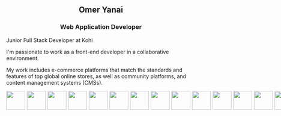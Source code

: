 ## <p align="center"><b>Omer Yanai</b></p>
### <p align="center"><b>Web Application Developer</b></p>

Junior Full Stack Developer at Kohi

I'm passionate to work as a front-end developer in a collaborative environment.

My work includes e-commerce platforms that match the standards and features of top 
global online stores, as well as community platforms, and content management systems (CMSs).

<div style="height: "50px" " />

<div align="center" style="display: flex; gap: 5px;">

  <img src="https://user-images.githubusercontent.com/110463400/226392351-76e3695b-8034-4c96-97f5-5644a0819f42.svg" width="50" height="50" />

  <img src="https://user-images.githubusercontent.com/110463400/226392523-ae2bfecc-465f-4689-be6e-d75b308919f6.svg" width="50" height="50" />

  <img src="https://user-images.githubusercontent.com/110463400/226392547-53622af3-a1e1-417c-a78b-795a5771a3a1.svg" width="50" height="50" />
  
  <img src="https://user-images.githubusercontent.com/110463400/226398470-10e8ef50-fe03-4f85-8071-5fd7d0feb549.svg" width="50" height="50" />
  
  <img src="https://user-images.githubusercontent.com/110463400/226398617-637ba0d8-4117-44ba-9f15-6bdbe3644b2f.png" width="50" height="50" />

  <img src="https://user-images.githubusercontent.com/110463400/226397230-0763fa50-643c-429f-9e5a-205a9537c28b.svg" width="50" height="50" />
  
  <img src="https://user-images.githubusercontent.com/110463400/226394421-c49d7c2b-d1eb-457c-8041-6ef704336021.png" width="50" height="50" />
  
  <img src="https://user-images.githubusercontent.com/110463400/226397444-cde189fb-c4ec-4e86-9473-7087492ee359.svg" width="50" height="50" />

  <img src="https://user-images.githubusercontent.com/110463400/226397616-3ffeb0e4-01eb-4fc7-a3e5-6825bd1fa315.svg" width="50" height="50" />

  <img src="https://user-images.githubusercontent.com/110463400/226397744-b8d5e614-9972-4d81-b0c2-2892386f3ce7.svg" width="50" height="50" />

  <img src="https://user-images.githubusercontent.com/110463400/226398274-4881d116-249b-4969-9ca4-781431bf4d70.png" width="50" height="50" />
  
  <img src="https://user-images.githubusercontent.com/110463400/226399013-289271e2-949f-4bbd-874a-3a4070f9ea57.png" width="50" height="50" />

  <img src="https://user-images.githubusercontent.com/110463400/226399258-f8c07ff4-f386-46f8-9d5c-d75585a9e6a4.png" width="50" height="50" />
  
  <img src="https://user-images.githubusercontent.com/110463400/226399337-ec31beb1-5974-448e-b606-aaf3166da1e4.svg" width="50" height="50" />

</div>
